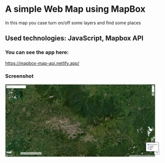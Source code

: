 # A simple Web Map using MapBox
In this map you case turn on/off some layers and find some places

## Used technologies: JavaScript, Mapbox API

### You can see the app here:
https://mapbox-map-api.netlify.app/

### Screenshot
![Scree](./static/img/screen.png)